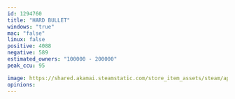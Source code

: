 ```yaml
---
id: 1294760
title: "HARD BULLET"
windows: "true"
mac: "false"
linux: false
positive: 4088
negative: 589
estimated_owners: "100000 - 200000"
peak_ccu: 95

image: https://shared.akamai.steamstatic.com/store_item_assets/steam/apps/1294760/header.jpg?t=1731419036
opinions:
---
```

